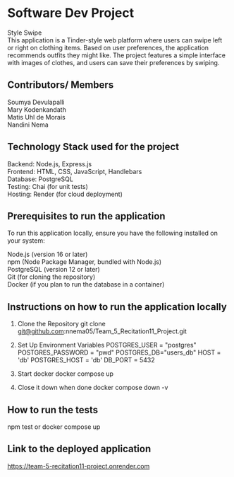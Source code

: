 # Software Dev Project
Style Swipe<br />
This application is a Tinder-style web platform where users can swipe left or right on clothing items. Based on user preferences, the application recommends outfits they might like. The project features a simple interface with images of clothes, and users can save their preferences by swiping.

## Contributors/ Members
Soumya Devulapalli<br />
Mary Kodenkandath <br />
Matis Uhl de Morais<br />
Nandini Nema<br />

## Technology Stack used for the project
Backend: Node.js, Express.js <br />
Frontend: HTML, CSS, JavaScript, Handlebars<br />
Database: PostgreSQL<br />
Testing: Chai (for unit tests)<br />
Hosting: Render (for cloud deployment)<br />

## Prerequisites to run the application
To run this application locally, ensure you have the following installed on your system: <br />

Node.js (version 16 or later) <br />
npm (Node Package Manager, bundled with Node.js) <br />
PostgreSQL (version 12 or later) <br />
Git (for cloning the repository) <br />
Docker (if you plan to run the database in a container) <br />

## Instructions on how to run the application locally
1. Clone the Repository
   git clone git@github.com:nnema05/Team_5_Recitation11_Project.git
2. Set Up Environment Variables
  POSTGRES_USER = "postgres"
  POSTGRES_PASSWORD = "pwd"
  POSTGRES_DB="users_db"
  HOST = 'db'
  POSTGRES_HOST = 'db'
  DB_PORT = 5432 
   
3. Start docker
   docker compose up
4. Close it down when done
   docker compose down -v

## How to run the tests
npm test
or docker compose up 

## Link to the deployed application
https://team-5-recitation11-project.onrender.com
